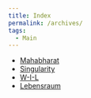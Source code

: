 ```yaml
---
title: Index
permalink: /archives/
tags:
  - Main
---
```

- <a href="/mahabharat.md">Mahabharat</a>
- <a href="/singularity.md">Singularity</a>
- <a href="/wil.md">W-I-L</a>
- <a href="/Lebensraum.md">Lebensraum</a>
